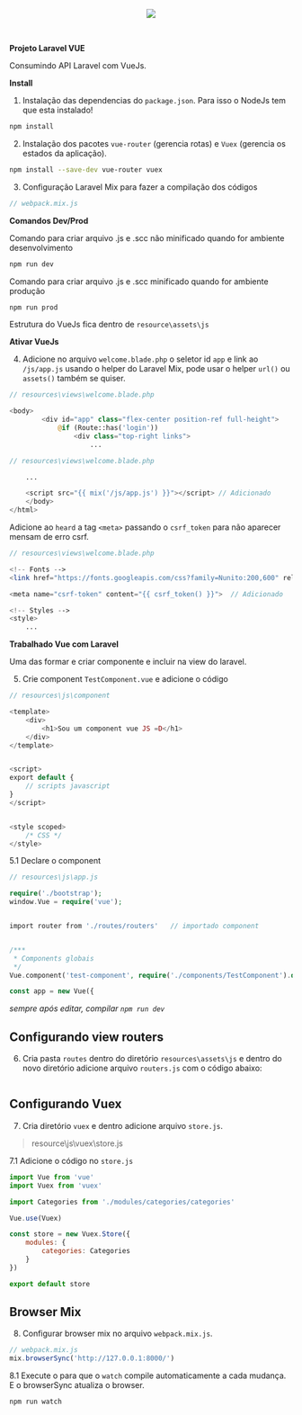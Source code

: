 
<p align="center"><img src="https://laravel.com/assets/img/components/logo-laravel.svg"></p>

<br>

**Projeto Laravel VUE**

Consumindo API Laravel com VueJs.


**Install**

1. Instalação das dependencias do `package.json`. Para isso o NodeJs tem que esta instalado!
```bash
npm install
```

2. Instalação dos pacotes `vue-router` (gerencia rotas) e `Vuex` (gerencia os estados da aplicação).
```bash
npm install --save-dev vue-router vuex
```

3. Configuração Laravel Mix para fazer a compilação dos códigos
```php
// webpack.mix.js
```

**Comandos Dev/Prod**

Comando para criar arquivo .js e .scc não minificado quando for ambiente desenvolvimento
```bash
npm run dev
```

Comando para criar arquivo .js e .scc  minificado quando for ambiente produção
```bash
npm run prod
```

Estrutura do VueJs fica dentro de `resource\assets\js`


**Ativar VueJs**

4. Adicione no arquivo `welcome.blade.php` o seletor id `app` e link ao `/js/app.js` usando o helper do Laravel Mix, pode usar o helper `url()` ou `assets()` também se quiser.
```php
// resources\views\welcome.blade.php

<body>
        <div id="app" class="flex-center position-ref full-height">
            @if (Route::has('login'))
                <div class="top-right links">
                    ...
```

```php
// resources\views\welcome.blade.php

    ...

    <script src="{{ mix('/js/app.js') }}"></script> // Adicionado
    </body>
</html>
```

Adicione ao `heard` a tag `<meta>` passando o `csrf_token` para não aparecer mensam de erro csrf.
```php
// resources\views\welcome.blade.php

<!-- Fonts -->
<link href="https://fonts.googleapis.com/css?family=Nunito:200,600" rel="stylesheet">

<meta name="csrf-token" content="{{ csrf_token() }}">  // Adicionado

<!-- Styles -->
<style>
    ...
```

**Trabalhado Vue com Laravel**

Uma das formar e criar componente e incluir na view do laravel.

5. Crie component `TestComponent.vue` e adicione o código
```php
// resources\js\component

<template>
    <div>
        <h1>Sou um component vue JS =D</h1>
    </div>
</template>


<script>
export default {
    // scripts javascript
}
</script>


<style scoped>
    /* CSS */
</style>
``` 

5.1 Declare o component
```php
// resources\js\app.js

require('./bootstrap');
window.Vue = require('vue');


import router from './routes/routers'   // importado component


/***
 * Components globais
 */
Vue.component('test-component', require('./components/TestComponent').default)  // Declara component

const app = new Vue({
```


*sempre após editar, compilar `npm run dev`*


## Configurando view routers 

6. Cria pasta `routes` dentro do diretório `resources\assets\js` e dentro do novo diretório adicione arquivo `routers.js` com o código abaixo:
```php

``` 

## Configurando Vuex

7. Cria diretório `vuex` e dentro adicione arquivo `store.js`.

> resource\js\vuex\store.js

7.1 Adicione o código no `store.js`
```javascript
import Vue from 'vue'
import Vuex from 'vuex'

import Categories from './modules/categories/categories'

Vue.use(Vuex)

const store = new Vuex.Store({
    modules: {
        categories: Categories
    }
})

export default store
```

## Browser Mix

8. Configurar browser mix no arquivo `webpack.mix.js`.
```javascript
// webpack.mix.js
mix.browserSync('http://127.0.0.1:8000/')   
```

8.1 Execute o para que o `watch` compile automaticamente a cada mudança. E o browserSync atualiza o browser.
```bash
npm run watch
``` 

